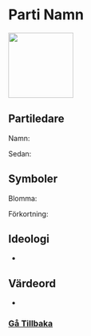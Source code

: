 # Parti Namn
<img src="Parti Logga" width="130" height="130">

## Partiledare
Namn: 

Sedan: 

## Symboler
Blomma: 

Förkortning: 

## Ideologi
- 

## Värdeord
- 

### [Gå Tillbaka](index)
